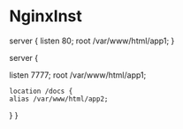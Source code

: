 # NginxInst
server {
  listen 80;
    root /var/www/html/app1;
}

server {

  listen 7777;
    root /var/www/html/app1;

    location /docs {
    alias /var/www/html/app2;
}
}
